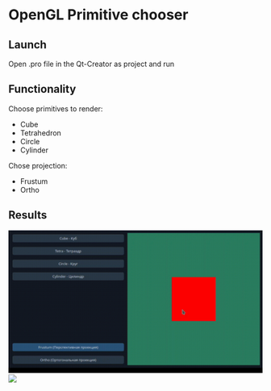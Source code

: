 # OpenGL Primitive chooser

## Launch

Open .pro file in the Qt-Creator as project and run

## Functionality

Choose primitives to render:
* Cube
* Tetrahedron
* Circle
* Cylinder

Chose projection:
* Frustum
* Ortho

## Results

![](https://github.com/rubicus3/coursework-opengl-qt/blob/main/gifs/1.gif)
![](https://github.com/rubicus3/coursework-opengl-qt/blob/main/gifs/2.gif)

